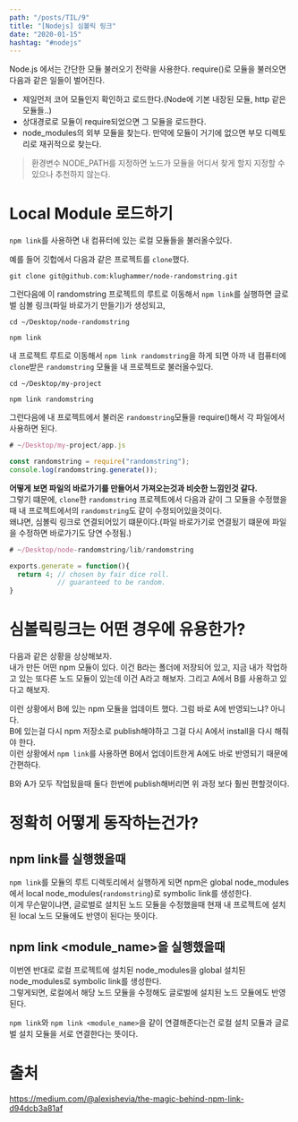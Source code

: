 ```yaml
---
path: "/posts/TIL/9"
title: "[Nodejs] 심볼릭 링크"
date: "2020-01-15"
hashtag: "#nodejs"
---
```


Node.js 에서는 간단한 모듈 불러오기 전략을 사용한다. require()로 모듈을 불러오면 다음과 같은 일들이 벌어진다.

- 제일먼저 코어 모듈인지 확인하고 로드한다.(Node에 기본 내장된 모듈, http 같은 모듈들..)
- 상대경로로 모듈이 require되었으면 그 모듈을 로드한다.
- node_modules의 외부 모듈을 찾는다. 만약에 모듈이 거기에 없으면 부모 디렉토리로 재귀적으로 찾는다.

> 환경변수 NODE_PATH를 지정하면 노드가 모듈을 어디서 찾게 할지 지정할 수 있으나 추천하지 않는다.


# Local Module 로드하기
`npm link`를 사용하면 내 컴퓨터에 있는 로컬 모듈들을 불러올수있다.

예를 들어 깃헙에서 다음과 같은 프로젝트를 `clone`했다.

```shell
git clone git@github.com:klughammer/node-randomstring.git
```

그런다음에 이 randomstring 프로젝트의 루트로 이동해서 `npm link`를 실행하면 글로벌 심볼 링크(파일 바로가기 만들기)가 생성되고,

```shell
cd ~/Desktop/node-randomstring

npm link
```

내 프로젝트 루트로 이동해서 `npm link randomstring`을 하게 되면 아까 내 컴퓨터에 `clone`받은 `randomstring` 모듈을 내 프로젝트로 불러올수있다.

```shell
cd ~/Desktop/my-project

npm link randomstring
```

그런다음에 내 프로젝트에서 불러온 `randomstring`모듈을 require()해서 각 파일에서 사용하면 된다.

```javascript
# ~/Desktop/my-project/app.js

const randomstring = require("randomstring");
console.log(randomstring.generate());
```

__어떻게 보면 파일의 바로가기를 만들어서 가져오는것과 비슷한 느낌인것 같다.__  
그렇기 떄문에, `clone`한 `randomstring` 프로젝트에서 다음과 같이 그 모듈을 수정했을때 내 프로젝트에서의 `randomstring`도 같이 수정되어있을것이다.  
왜냐면, 심볼릭 링크로 연결되어있기 떄문이다.(파일 바로가기로 연결됬기 떄문에 파일을 수정하면 바로가기도 당연 수정됨.)

```javascript
# ~/Desktop/node-randomstring/lib/randomstring

exports.generate = function(){
  return 4; // chosen by fair dice roll.
            // guaranteed to be random.
}
```

# 심볼릭링크는 어떤 경우에 유용한가?
다음과 같은 상황을 상상해보자.  
내가 만든 어떤 npm 모듈이 있다. 이건 B라는 폴더에 저장되어 있고, 지금 내가 작업하고 있는 또다른 노드 모듈이 있는데 이건 A라고 해보자.
그리고 A에서 B를 사용하고 있다고 해보자.

이런 상황에서 B에 있는 npm 모듈을 업데이트 했다. 그럼 바로 A에 반영되느냐? 아니다.  
B에 있는걸 다시 npm 저장소로 publish해야하고 그걸 다시 A에서 install을 다시 해줘야 한다.  
이런 상황에서 `npm link`를 사용하면 B에서 업데이트한게 A에도 바로 반영되기 때문에 간편하다.

B와 A가 모두 작업됬을때 둘다 한번에 publish해버리면 위 과정 보다 훨씬 편할것이다.

# 정확히 어떻게 동작하는건가?

## npm link를 실행했을때
`npm link`를 모듈의 루트 디렉토리에서 실행하게 되면 npm은 global node_modules에서 local node_modules(`randomstring`)로 symbolic link를 생성한다.  
이게 무슨말이냐면, 글로벌로 설치된 노드 모듈을 수정했을때 현재 내 프로젝트에 설치된 local 노드 모듈에도 반영이 된다는 뜻이다.

## npm link <module_name>을 실행했을때
이번엔 반대로 로컬 프로젝트에 설치된 node_modules을 global 설치된 node_modules로 symbolic link를 생성한다.  
그렇게되면, 로컬에서 해당 노드 모듈을 수정해도 글로벌에 설치된 노드 모듈에도 반영 된다.

`npm link`와 `npm link <module_name>`을 같이 연결해준다는건 로컬 설치 모듈과 글로벌 설치 모듈을 서로 연결한다는 뜻이다.


# 출처
https://medium.com/@alexishevia/the-magic-behind-npm-link-d94dcb3a81af